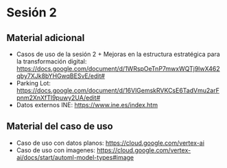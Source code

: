 # Sesión 2




## Material adicional

- Casos de uso de la sesión 2 + Mejoras en la estructura estratégica para la transformación digital: https://docs.google.com/document/d/1WRspOeTnP7mwxWQTj9lwX462qby7XJk8bYHGwqBESvE/edit#
- Parking Lot: https://docs.google.com/document/d/16VlGemskRVKCsE6TadVmu2arFpnm2XnXfTl9puwy2UA/edit#
- Datos externos INE: https://www.ine.es/index.htm

## Material del caso de uso
- Caso de uso con datos planos: https://cloud.google.com/vertex-ai
- Caso de uso con imagenes: https://cloud.google.com/vertex-ai/docs/start/automl-model-types#image
